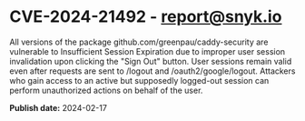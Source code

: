 # CVE-2024-21492 - report@snyk.io

All versions of the package github.com/greenpau/caddy-security are vulnerable to Insufficient Session Expiration due to improper user session invalidation upon clicking the "Sign Out" button. User sessions remain valid even after requests are sent to /logout and /oauth2/google/logout. Attackers who gain access to an active but supposedly logged-out session can perform unauthorized actions on behalf of the user.

**Publish date:** 2024-02-17
